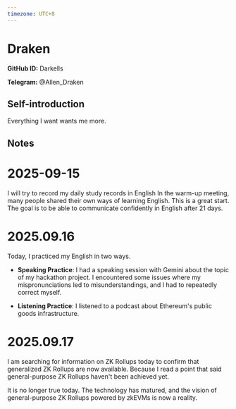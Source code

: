 ```yaml
---
timezone: UTC+8
---
```


# Draken

**GitHub ID:** Darkells

**Telegram:** @Allen_Draken

## Self-introduction

Everything I want wants me more.

## Notes
<!-- Content_START -->
# 2025-09-15
<!-- DAILY_CHECKIN_2025-09-15_START -->
I will try to record my daily study records in English
In the warm-up meeting, many people shared their own ways of learning English. This is a great start. The goal is to be able to communicate confidently in English after 21 days.
<!-- DAILY_CHECKIN_2025-09-15_END -->


# 2025.09.16
<!-- DAILY_CHECKIN_2025-09-16_START -->
Today, I practiced my English in two ways.

-   **Speaking Practice**: I had a speaking session with Gemini about the topic of my hackathon project. I encountered some issues where my mispronunciations led to misunderstandings, and I had to repeatedly correct myself.
    
-   **Listening Practice**: I listened to a podcast about Ethereum's public goods infrastructure.
<!-- DAILY_CHECKIN_2025-09-16_END -->


# 2025.09.17
<!-- DAILY_CHECKIN_2025-09-17_START -->
I am searching for information on ZK Rollups today to confirm that generalized ZK Rollups are now available. Because I read a point that said general-purpose ZK Rollups haven't been achieved yet.

It is no longer true today. The technology has matured, and the vision of general-purpose ZK Rollups powered by zkEVMs is now a reality.
<!-- DAILY_CHECKIN_2025-09-17_END -->
<!-- Content_END -->

